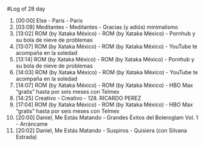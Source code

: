 #Log of 28 day

1. [00:00] Else - Paris - Paris
1. [03:08] Meditantes - Meditantes - Gracias (y adiós) minimalismo
1. [13:02] ROM (by Xataka México) - ROM (by Xataka México) - Pornhub y su bola de nieve de problemas
1. [13:07] ROM (by Xataka México) - ROM (by Xataka México) - YouTube te acompaña en la soledad
1. [13:14] ROM (by Xataka México) - ROM (by Xataka México) - Pornhub y su bola de nieve de problemas
1. [14:03] ROM (by Xataka México) - ROM (by Xataka México) - YouTube te acompaña en la soledad
1. [14:07] ROM (by Xataka México) - ROM (by Xataka México) - HBO Max “gratis” hasta por seis meses con Telmex
1. [14:25] Creativo - Creativo - 128. RICARDO PEREZ
1. [17:04] ROM (by Xataka México) - ROM (by Xataka México) - HBO Max “gratis” hasta por seis meses con Telmex
1. [20:00] Daniel, Me Estás Matando - Grandes Éxitos del Boleroglam Vol. 1 - Arráncame
1. [20:02] Daniel, Me Estás Matando - Suspiros - Quisiera (con Silvana Estrada)
